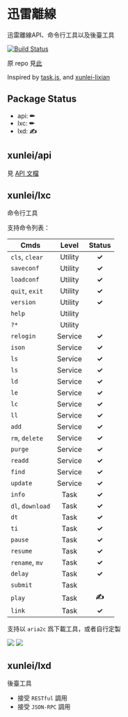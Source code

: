 # 迅雷離線

迅雷離線API、命令行工具以及後臺工具

[![Build Status](https://travis-ci.org/matzoe/xunlei.png?branch=master)](https://travis-ci.org/matzoe/xunlei)

原 repo 見[此](https://github.com/zyxar/xltask)

Inspired by [task.js](http://cloud.vip.xunlei.com/190/js/task.js?269), and [xunlei-lixian](https://github.com/iambus/xunlei-lixian)

## Package Status

- api:  **✏**
- lxc:  **✏**
- lxd:  **✍**

## xunlei/api

見 [API 文檔](https://godoc.org/github.com/matzoe/xunlei/api)

## xunlei/lxc

命令行工具

支持命令列表：

| Cmds              | Level   | Status|
| ----------------- |:-------:|:-----:|
| `cls`, `clear`    | Utility | **✓** |
| `saveconf`        | Utility | **✓** |
| `loadconf`        | Utility | **✓** |
| `quit`, `exit`    | Utility | **✓** |
| `version`         | Utility | **✓** |
| `help`            | Utility |       |
| `?*`              | Utility |       |
| `relogin`         | Service | **✓** |
| `ison`            | Service | **✓** |
| `ls`              | Service | **✓** |
| `ls`              | Service | **✓** |
| `ld`              | Service | **✓** |
| `le`              | Service | **✓** |
| `lc`              | Service | **✓** |
| `ll`              | Service | **✓** |
| `add`             | Service | **✓** |
| `rm`, `delete`    | Service | **✓** |
| `purge`           | Service | **✓** |
| `readd`           | Service | **✓** |
| `find`            | Service | **✓** |
| `update`          | Service | **✓** |
| `info`            | Task    | **✓** |
| `dl`, `download`  | Task    | **✓** |
| `dt`              | Task    | **✓** |
| `ti`              | Task    | **✓** |
| `pause`           | Task    | **✓** |
| `resume`          | Task    | **✓** |
| `rename`, `mv`    | Task    | **✓** |
| `delay`           | Task    | **✓** |
| `submit`          | Task    |       |
| `play`            | Task    | **✍** |
| `link`            | Task    | **✓** |

支持以 `aria2c` 爲下載工具，或者自行定製

![](http://farm4.staticflickr.com/3697/10421561225_aa3ea3f4e5_c.jpg)
![](http://farm6.staticflickr.com/5530/10461504605_8dc2b2737b_c.jpg)

## xunlei/lxd

後臺工具

- 接受 `RESTful` 調用
- 接受 `JSON-RPC` 調用
